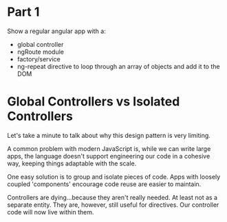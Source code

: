 # Part 1

Show a regular angular app with a:
- global controller
- ngRoute module
- factory/service
- ng-repeat directive to loop through an array of objects and add it to the DOM

# Global Controllers vs Isolated Controllers

Let's take a minute to talk about why this design pattern is very limiting.

A common problem with modern JavaScript is, while we can write large apps, the language doesn't support engineering our code in a cohesive way, keeping things adaptable with the scale.

One easy solution is to group and isolate pieces of code. Apps with loosely coupled 'components' encourage code reuse are easier to maintain.

Controllers are dying...because they aren't really needed. At least not as a separate entity. They are, however, still useful for directives. Our controller code will now live within them.
